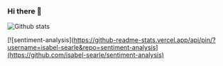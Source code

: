 ### Hi there 👋




![Github stats](https://github-readme-stats.vercel.app/api?username=isabel-searle&theme=highcontrast&show_icons=true&count_private=true)

[![sentiment-analysis](https://github-readme-stats.vercel.app/api/pin/?username=isabel-searle&repo=sentiment-analysis](https://github.com/isabel-searle/sentiment-analysis)

<!--
**isabel-searle/isabel-searle** is a ✨ _special_ ✨ repository because its `README.md` (this file) appears on your GitHub profile.

Here are some ideas to get you started:

- 🔭 I’m currently working on ...
- 🌱 I’m currently learning ...
- 👯 I’m looking to collaborate on ...
- 🤔 I’m looking for help with ...
- 💬 Ask me about ...
- 📫 How to reach me: ...
- 😄 Pronouns: ...
- ⚡ Fun fact: ...
-->

